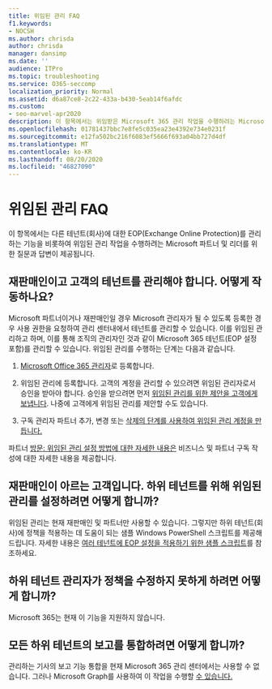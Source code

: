 ```yaml
---
title: 위임된 관리 FAQ
f1.keywords:
- NOCSH
ms.author: chrisda
author: chrisda
manager: dansimp
ms.date: ''
audience: ITPro
ms.topic: troubleshooting
ms.service: O365-seccomp
localization_priority: Normal
ms.assetid: d6a87ce8-2c22-433a-b430-5eab14f6afdc
ms.custom:
- seo-marvel-apr2020
description: 이 항목에서는 위임받은 Microsoft 365 관리 작업을 수행하려는 Microsoft 파트너 및 리더를 위한 FAQ와 답변을 제공합니다.
ms.openlocfilehash: 01781437bbc7e8fe5c035ea23e4392e734e0231f
ms.sourcegitcommit: e12fa502bc216f6083ef5666f693a04bb727d4df
ms.translationtype: MT
ms.contentlocale: ko-KR
ms.lasthandoff: 08/20/2020
ms.locfileid: "46827090"
---
```

# <a name="delegated-administration-faq"></a>위임된 관리 FAQ

이 항목에서는 다른 테넌트(회사)에 대한 EOP(Exchange Online Protection)를 관리하는 기능을 비롯하여 위임된 관리 작업을 수행하려는 Microsoft 파트너 및 리더를 위한 질문과 답변이 제공됩니다.

## <a name="im-a-reseller-and-i-need-to-manage-my-customers-tenants-how-does-this-work"></a>재판매인이고 고객의 테넌트를 관리해야 합니다. 어떻게 작동하나요?

Microsoft 파트너이거나 재판매인일 경우 Microsoft 관리자가 될 수 있도록 등록한 경우 사용 권한을 요청하여 관리 센터내에서 테넌트를 관리할 수 있습니다. 이를 위임된 관리하고 하며, 이를 통해 조직의 관리자인 것과 같이 Microsoft 365 테넌트(EOP 설정 포함)를 관리할 수 있습니다. 위임된 관리를 수행하는 단계는 다음과 같습니다.

1. [Microsoft Office 365 관리자](https://aka.ms/cloudbenefits)로 등록합니다.

2. 위임된 관리에 등록합니다. 고객의 계정을 관리할 수 있으려면 위임된 관리자로서 승인을 받아야 합니다. 승인을 받으려면 먼저 [위임된 관리를 위한 제안을 고객에게 보냅니다](https://support.microsoft.com/office/26530dc0-ebba-415b-86b1-b55bc06b073e). 나중에 고객에게 위임된 관리를 제안할 수도 있습니다.

3. 구독 관리자 파트너 추가, 변경 또는 [삭제의 단계를 사용하여 위임된 관리 계정을 만듭니다.](https://docs.microsoft.com/microsoft-365/admin/misc/add-partner)

파트너 [방문: 위임된 관리 설정 방법에 대한 자세한 내용은](https://support.microsoft.com/office/30dd1681-47e0-4cbc-abfe-a222cd111319) 비즈니스 및 파트너 구독 작성에 대한 자세한 내용을 제공합니다.

## <a name="im-a-customer-not-a-reseller-how-can-set-up-delegated-administrator-for-my-sub-tenants"></a>재판매인이 아르는 고객입니다. 하위 테넌트를 위해 위임된 관리를 설정하려면 어떻게 합니까?

위임된 관리는 현재 재판매인 및 파트너만 사용할 수 있습니다. 그렇지만 하위 테넌트(회사)에 정책을 적용하는 데 도움이 되는 샘플 Windows PowerShell 스크립트를 제공해 드립니다. 자세한 내용은 [여러 테넌트에 EOP 설정을 적용하기 위한 샘플 스크립트](sample-script-for-applying-eop-settings-to-multiple-tenants.md)를 참조하세요.

## <a name="can-i-prevent-my-sub-tenant-admin-from-modifying-my-policy"></a>하위 테넌트 관리자가 정책을 수정하지 못하게 하려면 어떻게 합니까?

Microsoft 365는 현재 이 기능을 지원하지 않습니다.

## <a name="can-i-get-consolidated-reporting-across-all-of-my-sub-tenants"></a>모든 하위 테넌트의 보고를 통합하려면 어떻게 합니까?

관리하는 기사의 보고 기능 통합을 현재 Microsoft 365 관리 센터에서는 사용할 수 없습니다. 그러나 Microsoft Graph를 사용하여 이 작업을 수행할 [수 있습니다.](https://docs.microsoft.com/graph/overview)
